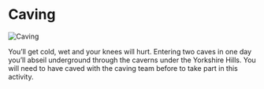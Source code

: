 Caving
======

![Caving](/img/caving.png)

You’ll get cold, wet and your knees will hurt.  Entering two caves in one day you’ll abseil underground through the caverns under the Yorkshire Hills.  You will need to have caved with the caving team before to take part in this activity.
